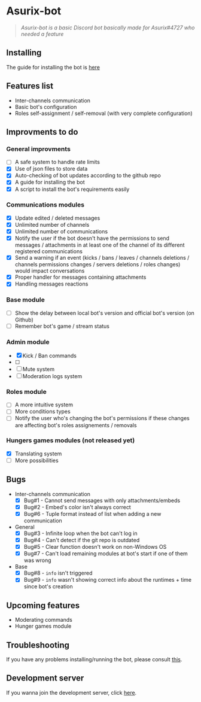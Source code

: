 # Asurix-bot

> *Asurix-bot is a basic Discord bot basically made for Asurix#4727 who needed a feature*

## Installing

The guide for installing the bot is [here](INSTALLING.md)

## Features list

* Inter-channels communication
* Basic bot's configuration
* Roles self-assignment / self-removal (with very complete configuration)

## Improvments to do

### General improvments

* [ ] A safe system to handle rate limits
* [X] Use of json files to store data
* [X] Auto-checking of bot updates according to the github repo
* [X] A guide for installing the bot
* [X] A script to install the bot's requirements easily

### Communications modules

* [X] Update edited / deleted messages
* [X] Unlimited number of channels
* [X] Unlimited number of communications
* [X] Notify the user if the bot doesn't have the permissions to send messages / attachments in at least one of the channel of its different registered communications
* [X] Send a warning if an event (kicks / bans / leaves / channels deletions / channels permissions changes / servers deletions / roles changes) would impact conversations
* [X] Proper handler for messages containing attachments
* [X] Handling messages reactions

### Base module

* [ ] Show the delay between local bot's version and official bot's version (on Github)
* [ ] Remember bot's game / stream status

### Admin module

* [X] Kick / Ban commands
* [ ] 
* [ ] Mute system
* [ ] Moderation logs system

### Roles module

* [ ] A more intuitive system
* [ ] More conditions types
* [ ] Notify the user who's changing the bot's permissions if these changes are affecting bot's roles assignements / removals

### Hungers games modules (not released yet)

* [X] Translating system
* [ ] More possibilities

## Bugs

* Inter-channels communication
  * [X] Bug#1 - Cannot send messages with only attachments/embeds
  * [X] Bug#2 - Embed's color isn't always correct
  * [X] Bug#6 - Tuple format instead of list when adding a new communication
* General
  * [X] Bug#3 - Infinite loop when the bot can't log in
  * [X] Bug#4 - Can't detect if the git repo is outdated
  * [X] Bug#5 - Clear function doesn't work on non-Windows OS
  * [X] Bug#7 - Can't load remaining modules at bot's start if one of them was wrong
* Base
  * [X] Bug#8 - `info` isn't triggered
  * [X] Bug#9 - `info` wasn't showing correct info about the runtimes + time since bot's creation

## Upcoming features

* Moderating commands
* Hunger games module

## Troubleshooting

If you have any problems installing/running the bot, please consult [this](TROUBLESHOOTING.md).

## Development server

If you wanna join the development server, click [here](https://discord.gg/nXHZF53).